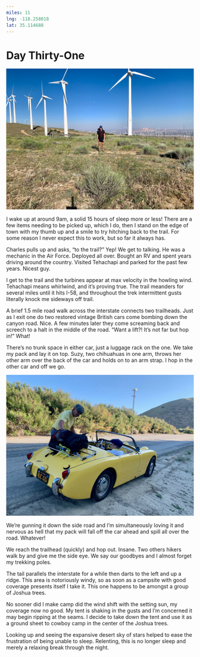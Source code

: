 ```yaml
---
miles: 11
lng: -118.258018
lat: 35.114688
---
```


# Day Thirty-One

![r:75](2019-06-13.jpeg)

I wake up at around 9am, a solid 15 hours of sleep more or less! There are a few items needing to be picked up, which I do, then I stand on the edge of town with my thumb up and a smile to try hitching back to the trail. For some reason I never expect this to work, but so far it always has.

Charles pulls up and asks, “to the trail?” Yep! We get to talking. He was a mechanic in the Air Force. Deployed all over. Bought an RV and spent years driving around the country. Visited Tehachapi and parked for the past few years. Nicest guy.

<!-- more -->

I get to the trail and the turbines appear at max velocity in the howling wind. Tehachapi means whirlwind, and it’s proving true. The trail meanders for several miles until it hits I-58, and throughout the trek intermittent gusts literally knock me sideways off trail.

A brief 1.5 mile road walk across the interstate connects two trailheads. Just as I exit one do two restored vintage British cars come bombing down the canyon road. Nice. A few minutes later they come screaming back and screech to a halt in the middle of the road. “Want a lift?! It’s not far but hop in!” What!

There’s no trunk space in either car, just a luggage rack on the one. We take my pack and lay it on top. Suzy, two chihuahuas in one arm, throws her other arm over the back of the car and holds on to an arm strap. I hop in the other car and off we go.

![r:75](2019-06-13-2.jpeg)

We’re gunning it down the side road and I’m simultaneously loving it and nervous as hell that my pack will fall off the car ahead and spill all over the road. Whatever!

We reach the trailhead (quickly) and hop out. Insane. Two others hikers walk by and give me the side eye. We say our goodbyes and I almost forget my trekking poles.

The tail parallels the interstate for a while then darts to the left and up a ridge. This area is notoriously windy, so as soon as a campsite with good coverage presents itself I take it. This one happens to be amongst a group of Joshua trees.

No sooner did I make camp did the wind shift with the setting sun, my coverage now no good. My tent is shaking in the gusts and I’m concerned it may begin ripping at the seams. I decide to take down the tent and use it as a ground sheet to cowboy camp in the center of the Joshua trees.

Looking up and seeing the expansive desert sky of stars helped to ease the frustration of being unable to sleep. Relenting, this is no longer sleep and merely a relaxing break through the night.